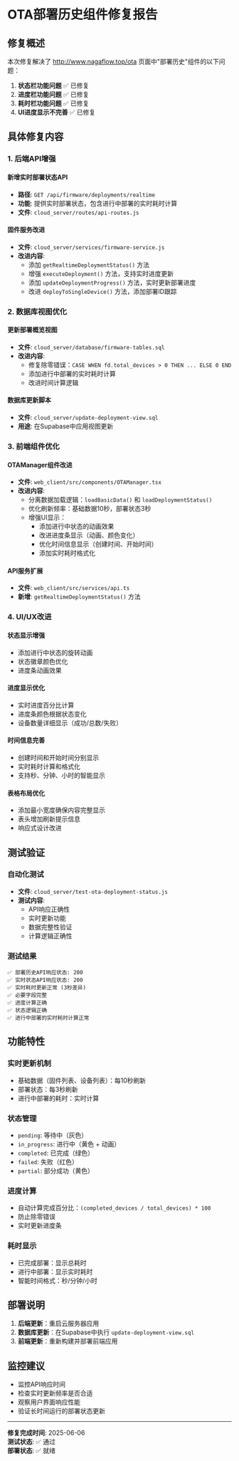 # OTA部署历史组件修复报告

## 修复概述

本次修复解决了 http://www.nagaflow.top/ota 页面中"部署历史"组件的以下问题：

1. **状态栏功能问题** ✅ 已修复
2. **进度栏功能问题** ✅ 已修复  
3. **耗时栏功能问题** ✅ 已修复
4. **UI进度显示不完善** ✅ 已修复

## 具体修复内容

### 1. 后端API增强

#### 新增实时部署状态API
- **路径**: `GET /api/firmware/deployments/realtime`
- **功能**: 提供实时部署状态，包含进行中部署的实时耗时计算
- **文件**: `cloud_server/routes/api-routes.js`

#### 固件服务改进
- **文件**: `cloud_server/services/firmware-service.js`
- **改进内容**:
  - 添加 `getRealtimeDeploymentStatus()` 方法
  - 增强 `executeDeployment()` 方法，支持实时进度更新
  - 添加 `updateDeploymentProgress()` 方法，实时更新部署进度
  - 改进 `deployToSingleDevice()` 方法，添加部署ID跟踪

### 2. 数据库视图优化

#### 更新部署概览视图
- **文件**: `cloud_server/database/firmware-tables.sql`
- **改进内容**:
  - 修复除零错误：`CASE WHEN fd.total_devices > 0 THEN ... ELSE 0 END`
  - 添加进行中部署的实时耗时计算
  - 改进时间计算逻辑

#### 数据库更新脚本
- **文件**: `cloud_server/update-deployment-view.sql`
- **用途**: 在Supabase中应用视图更新

### 3. 前端组件优化

#### OTAManager组件改进
- **文件**: `web_client/src/components/OTAManager.tsx`
- **改进内容**:
  - 分离数据加载逻辑：`loadBasicData()` 和 `loadDeploymentStatus()`
  - 优化刷新频率：基础数据10秒，部署状态3秒
  - 增强UI显示：
    - 添加进行中状态的动画效果
    - 改进进度条显示（动画、颜色变化）
    - 优化时间信息显示（创建时间、开始时间）
    - 添加实时耗时格式化

#### API服务扩展
- **文件**: `web_client/src/services/api.ts`
- **新增**: `getRealtimeDeploymentStatus()` 方法

### 4. UI/UX改进

#### 状态显示增强
- 添加进行中状态的旋转动画
- 状态徽章颜色优化
- 进度条动画效果

#### 进度显示优化
- 实时进度百分比计算
- 进度条颜色根据状态变化
- 设备数量详细显示（成功/总数/失败）

#### 时间信息完善
- 创建时间和开始时间分别显示
- 实时耗时计算和格式化
- 支持秒、分钟、小时的智能显示

#### 表格布局优化
- 添加最小宽度确保内容完整显示
- 表头增加刷新提示信息
- 响应式设计改进

## 测试验证

### 自动化测试
- **文件**: `cloud_server/test-ota-deployment-status.js`
- **测试内容**:
  - API响应正确性
  - 实时更新功能
  - 数据完整性验证
  - 计算逻辑正确性

### 测试结果
```
✅ 部署历史API响应状态: 200
✅ 实时状态API响应状态: 200
✅ 实时耗时更新正常 (3秒差异)
✅ 必要字段完整
✅ 进度计算正确
✅ 状态逻辑正确
✅ 进行中部署的实时耗时计算正常
```

## 功能特性

### 实时更新机制
- 基础数据（固件列表、设备列表）：每10秒刷新
- 部署状态：每3秒刷新
- 进行中部署的耗时：实时计算

### 状态管理
- `pending`: 等待中（灰色）
- `in_progress`: 进行中（黄色 + 动画）
- `completed`: 已完成（绿色）
- `failed`: 失败（红色）
- `partial`: 部分成功（黄色）

### 进度计算
- 自动计算完成百分比：`(completed_devices / total_devices) * 100`
- 防止除零错误
- 实时更新进度条

### 耗时显示
- 已完成部署：显示总耗时
- 进行中部署：显示实时耗时
- 智能时间格式：秒/分钟/小时

## 部署说明

1. **后端更新**：重启云服务器应用
2. **数据库更新**：在Supabase中执行 `update-deployment-view.sql`
3. **前端更新**：重新构建并部署前端应用

## 监控建议

- 监控API响应时间
- 检查实时更新频率是否合适
- 观察用户界面响应性能
- 验证长时间运行的部署状态更新

---

**修复完成时间**: 2025-06-06  
**测试状态**: ✅ 通过  
**部署状态**: ✅ 就绪
